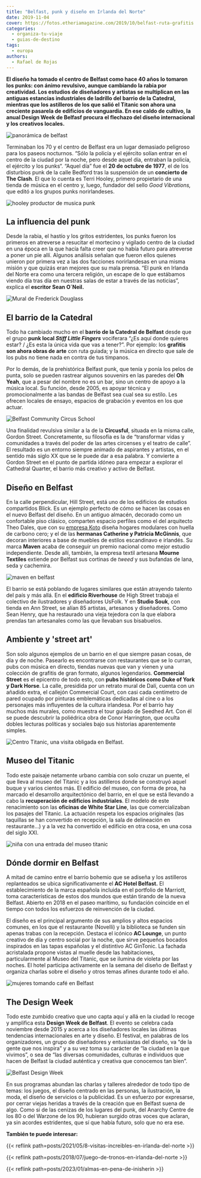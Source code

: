 ```yaml
---
title: "Belfast, punk y diseño en Irlanda del Norte"
date: 2019-11-04
cover: https://fotos.etheriamagazine.com/2019/10/belfast-ruta-grafitis.jpg
categories: 
  - organiza-tu-viaje
  - guias-de-destino
tags: 
  - europa
authors: 
  - Rafael de Rojas
---
```


**El diseño ha tomado el centro de Belfast como hace 40 años lo tomaron los punks: con 
ánimo revulsivo, aunque cambiando la rabia por creatividad. Los estudios de diseñadores 
y artistas se multiplican en las antiguas estancias industriales de ladrillo del barrio 
de la Catedral, mientras que los astilleros de los que salió el Titanic son ahora una 
creciente pasarela de edificios de vanguardia. En ese caldo de cultivo, la anual Design 
Week de Belfasf procura el flechazo del diseño internacional y los creativos locales.** 

![panorámica de belfast](https://fotos.etheriamagazine.com/2019/10/belfast-panoramica.jpg "Panorámica de Belfast con el Ayuntamiento enfrente. © Christopher Heaney.")

Terminaban los 70 y el centro de Belfast era un lugar demasiado peligroso para los 
paseos nocturnos. “Sólo la policía y el ejército solían entrar en el centro de la ciudad 
por la noche, pero desde aquel día, entraban la policía, el ejército y los punks“. 
“Aquel día” fue el **20 de octubre de 1977**, el de los disturbios punk de la calle 
Bedford tras la suspensión de un **concierto de The Clash**. El que lo cuenta es Terri 
Hooley, primero propietario de una tienda de música en el centro y, luego, fundador del 
sello _Good Vibrations,_ que editó a los grupos punks norirlandeses. 

![hooley productor de musica punk](https://fotos.etheriamagazine.com/2019/10/Belfast-hooley-concierto.jpg "Hooley, conocido como 'el padrino del punk' y concierto del 16 noviembre. ©Hooley")

## La influencia del punk

Desde la rabia, el hastío y los gritos estridentes, los punks fueron los primeros en 
atreverse a resucitar el mortecino y vigilado centro de la ciudad en una época en la que 
hacía falta creer que no había futuro para atreverse a poner un pie allí. Algunos 
análisis señalan que fueron ellos quienes unieron por primera vez a las dos facciones 
norirlandesas en una misma misión y que quizás eran mejores que su mala prensa. “El punk 
en Irlanda del Norte era como una tercera religión, un escape de lo que estábamos viendo 
día tras día en nuestras salas de estar a través de las noticias”, explica el **escritor 
Sean O´Neil.** 

![Mural de Frederick Douglass](https://fotos.etheriamagazine.com/2019/10/belfast-ruta-grafitis.jpg "Mural de Frederick Douglass. © Fáilte Feirste Thiar.")

## El barrio de la Catedral

Todo ha cambiado mucho en el **barrio de la Catedral de Belfast** desde que el grupo 
**punk local _Stiff Little Fingers_** vociferara “¿Es aquí donde quieres estar? / ¿Es 
esta la única vida que vas a tener?”. Por ejemplo: los **grafitis son ahora obras de 
arte** con ruta guiada; y la música en directo que sale de los pubs no tiene nada en 
contra de tus tímpanos. 

Por lo demás, de la prehistórica Belfast punk, que tenía y ponía los pelos de punta, 
solo se pueden rastrear algunos souvenirs en las paredes del **Oh Yeah**, que a pesar 
del nombre no es un bar, sino un centro de apoyo a la música local. Su función, desde 
2005, es apoyar técnica y promocionalmente a las bandas de Belfast sea cual sea su 
estilo. Les ofrecen locales de ensayo, espacios de grabación y eventos en los que 
actuar. 

![Belfast Community Circus School](https://fotos.etheriamagazine.com/2019/10/belfast-circus-school.jpg "© Belfast Community Circus School.")

Una finalidad revulsiva similar a la de la **Circusful**, situada en la misma calle, 
Gordon Street. Concretamente, su filosofía es la de “transformar vidas y comunidades a 
través del poder de las artes circenses y el teatro de calle”. El resultado es un 
entorno siempre animado de aspirantes y artistas, en el sentido más siglo XX que se le 
puede dar a esa palabra. Y convierte a Gordon Street en el punto de partida idóneo para 
empezar a explorar el Cathedral Quarter, el barrio más creativo y activo de Belfast. 

## Diseño en Belfast

En la calle perpendicular, Hill Street, está uno de los edificios de estudios 
compartidos Blick. Es un ejemplo perfecto de cómo se hacen las cosas en el nuevo Belfast 
del diseño. En un antiguo almacén, decorado como un confortable piso clásico, comparten 
espacio perfiles como el del arquitecto Theo Dales, que con su [empresa 
Koto](https://kotodesign.co.uk/blog/kotobelfast) diseña hogares modulares con huella de 
carbono cero; y el de las **hermanas Catherine y Patricia McGinnis**, que decoran 
interiores a base de muebles de estilos escandinavo e irlandés. Su marca **Maven** acaba 
de conseguir un premio nacional como mejor estudio independiente. Desde allí, también, 
la empresa textil artesana **Mourne Textiles** extiende por Belfast sus cortinas de 
_tweed_ y sus bufandas de lana, seda y cachemira. 

![maven en belfast](https://fotos.etheriamagazine.com/2019/10/belfast-maven-diseno-interior.jpg "Diseño de interiores © Maven.")

El barrio se está poblando de lugares similares que están atrayendo talento del país y 
más allá. En el **edificio Riverhouse** de High Street trabaja el colectivo de 
ilustradores y diseñadores UsFolk. Y en **Studio Souk**, con tienda en Ann Street, se 
alían 85 artistas, artesanos y diseñadores. Como Sean Henry, que ha restaurado una vieja 
tejedora con la que elabora prendas tan artesanales como las que llevaban sus 
bisabuelos. 

## Ambiente y 'street art'

Son solo algunos ejemplos de un barrio en el que siempre pasan cosas, de día y de noche. 
Pasearlo es encontrarse con restaurantes que se lo curran, pubs con música en directo, 
tiendas nuevas que van y vienen y una colección de grafitis de gran formato, algunos 
legendarios. **Commercial Street** es el epicentro de todo esto, con **pubs históricos 
como Duke of York y Dark Horse**. La calle, presidida por un retrato mural de Dalí, 
cuenta con un añadido extra, el callejón Commercial Court, con casi cada centímetro de 
pared ocupado por pinturas emblemáticas dedicadas al cine o a los personajes más 
influyentes de la cultura irlandesa. Por el barrio hay muchos más murales, como muestra 
el tour guiado de Seedhed Art. Con él se puede descubrir la poliédrica obra de Conor 
Harrington, que oculta dobles lecturas políticas y sociales bajo sus historias 
aparentemente simples. 

![Centro Titanic, una visita obligada en Belfast.](https://fotos.etheriamagazine.com/2019/10/que-ver-belfast-titanic.jpg "Centro Titanic, una visita obligada en Belfast. ©NI Tourism")

## Museo del Titanic

Todo este paisaje netamente urbano cambia con solo cruzar un puente, el que lleva al 
museo del Titanic y a los astilleros donde se construyó aquel buque y varios cientos 
más. El edificio del museo, con forma de proa, ha marcado el desarrollo arquitectónico 
del barrio, en el que se está llevando a cabo la **recuperación de edificios 
industriales**. El modelo de este renacimiento son las **oficinas de White Star Line**, 
las que comercializaban los pasajes del Titanic. La actuación respeta los espacios 
originales (las taquillas se han convertido en recepción, la sala de delineación en 
restaurante…) y a la vez ha convertido el edificio en otra cosa, en una cosa del siglo 
XXI. 

![niña con una entrada del museo titanic](https://fotos.etheriamagazine.com/2019/10/belfast-Titanic-entrada.jpg "El Museo del Titanic es una visita obligada en Belfast. © NI Tourism")

## Dónde dormir en Belfast

A mitad de camino entre el barrio bohemio que se adiseña y los astilleros replanteados 
se ubica significativamente el **AC Hotel Belfast.** El establecimiento de la marca 
española incluida en el portfolio de Marriott, toma características de estos dos mundos 
que están tirando de la nueva Belfast. Abierto en 2018 en el paseo marítimo, su 
fundación coincide en el tiempo con todos los esfuerzos de reinvención de la ciudad. 

El diseño es el principal argumento de sus amplios y altos espacios comunes, en los que 
el restaurante (Novelli) y la biblioteca se funden sin apenas trabas con la recepción. 
Destaca el icónico **AC Lounge**, un punto creativo de día y centro social por la noche, 
que sirve pequeños bocados inspirados en las tapas españolas y el distintivo AC 
GinTonic. La fachada acristalada propone vistas al muelle desde las habitaciones, 
particularmente al Museo del Titanic, que se ilumina de violeta por las noches. El hotel 
participa activamente en la semana del diseño de Belfast y organiza charlas sobre el 
diseño y otros temas afines durante todo el año. 

![mujeres tomando café en Belfast](https://fotos.etheriamagazine.com/2019/10/belfast-mujeres-cafeterias.jpg "En Belfast encontrarás originales cafeterías donde hacer un alto en el camino. © NI Tourism")

## The Design Week

Todo este zumbido creativo que uno capta aquí y allá en la ciudad lo recoge y amplifica 
esta **Design Week de Belfast**. El evento se celebra cada noviembre desde 2015 y acerca 
a los diseñadores locales las últimas tendencias internacionales en arte y diseño. El 
festival, en palabras de los organizadores, un grupo de diseñadores y entusiastas del 
diseño, va “de la gente que nos inspira” y a su vez toma su carácter de “la ciudad en la 
que vivimos”, o sea de “las diversas comunidades, culturas e individuos que hacen de 
Belfast la ciudad auténtica y creativa que conocemos tan bien”. 

![Belfast Design Week](https://fotos.etheriamagazine.com/2019/10/design-week-belfast-1.jpg "© Belfast Design Week.")

En sus programas abundan las charlas y talleres alrededor de todo tipo de temas: los 
juegos, el diseño centrado en las personas, la ilustración, la moda, el diseño de 
servicios o la publicidad. Es un esfuerzo por expresarse, por cerrar viejas heridas a 
través de la creación que en Belfast suena de algo. Como si de las cenizas de los 
lugares del punk, del Anarchy Centre de los 80 o del Warzone de los 90, hubieran surgido 
otras voces que aclaran, ya sin acordes estridentes, que sí que había futuro, solo que 
no era ese. 

**También te puede interesar:** 

{{< reflink path=posts/2021/05/8-visitas-increibles-en-irlanda-del-norte >}} 

{{< reflink path=posts/2018/07/juego-de-tronos-en-irlanda-del-norte >}} 

{{< reflink path=posts/2023/01/almas-en-pena-de-inisherin >}}
